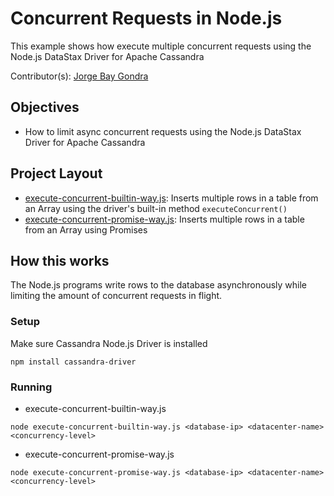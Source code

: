 # Concurrent Requests in Node.js
This example shows how execute multiple concurrent requests using the Node.js DataStax Driver for Apache Cassandra

Contributor(s): [Jorge Bay Gondra](https://github.com/jorgebay)

## Objectives
- How to limit async concurrent requests using the Node.js DataStax Driver for Apache Cassandra

## Project Layout
- [execute-concurrent-builtin-way.js](concurrent/execute-concurrent-builtin-way.js): Inserts multiple rows in a table from an Array using the driver's built-in method `executeConcurrent()`
- [execute-concurrent-promise-way.js](concurrent/execute-concurrent-promise-way.js): Inserts multiple rows in a table from an Array using Promises

## How this works
The Node.js programs write rows to the database asynchronously while limiting the amount of concurrent requests in flight.

### Setup
Make sure Cassandra Node.js Driver is installed
```
npm install cassandra-driver
```

### Running
* execute-concurrent-builtin-way.js 
```
node execute-concurrent-builtin-way.js <database-ip> <datacenter-name> <concurrency-level>
```

* execute-concurrent-promise-way.js
```
node execute-concurrent-promise-way.js <database-ip> <datacenter-name> <concurrency-level>
```

